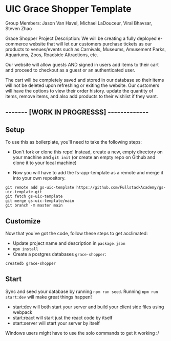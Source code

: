# UIC Grace Shopper Template
Group Members: Jason Van Havel, Michael LaDouceur, Viral Bhavsar, Steven Zhao

Grace Shopper Project Description:
We will be creating a fully deployed e-commerce website that will let our customers purchase tickets as our products
to venues/events such as Carnivals, Museums, Amusement Parks, Aquariums, Zoos, Roadside Attractions, etc. 

Our website will allow guests AND signed in users add items to their cart and proceed to checkout as a guest or an authenticated user.

The cart will be completely saved and stored in our database so their items will not be deleted upon refreshing or exiting the website.
Our customers will have the options to view their order history. update the quantity of items, remove items, and also add products to their wishlist if they want.

## ------- [WORK IN PROGRESSS] -------------

## Setup

To use this as boilerplate, you'll need to take the following steps:

- Don't fork or clone this repo! Instead, create a new, empty
  directory on your machine and `git init` (or create an empty repo on
  Github and clone it to your local machine)

- Now you will have to add the fs-app-template as a remote and merge it into your own repository.

```
git remote add gs-uic-template https://github.com/FullstackAcademy/gs-uic-template.git
git fetch gs-uic-template
git merge gs-uic-template/main
git branch -m master main
```

## Customize

Now that you've got the code, follow these steps to get acclimated:

- Update project name and description in `package.json`
- `npm install`
- Create a postgres databases `grace-shopper`:

```
createdb grace-shopper
```

## Start

Sync and seed your database by running `npm run seed`. Running `npm run start:dev` will make great things happen!

- start:dev will both start your server and build your client side files using webpack
- start:react will start just the react code by itself
- start:server will start your server by itself

Windows users might have to use the solo commands to get it working :/
